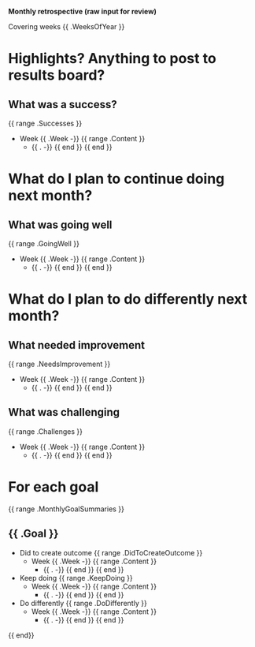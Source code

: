**Monthly retrospective (raw input for review)**

Covering weeks {{ .WeeksOfYear }}

# Highlights?  Anything to post to results board?
## What was a success?
{{ range .Successes }}
- Week {{ .Week -}}
    {{ range .Content }}
    - {{ . -}}
    {{ end }}
{{ end }}

# What do I plan to continue doing next month?
## What was going well
{{ range .GoingWell }}
- Week {{ .Week -}}
    {{ range .Content }}
    - {{ . -}}
    {{ end }}
{{ end }}

# What do I plan to do differently next month?
## What needed improvement
{{ range .NeedsImprovement }}
- Week {{ .Week -}}
    {{ range .Content }}
    - {{ . -}}
    {{ end }}
{{ end }}
## What was challenging
{{ range .Challenges }}
- Week {{ .Week -}}
    {{ range .Content }}
    - {{ . -}}
    {{ end }}
{{ end }}

# For each goal
{{ range .MonthlyGoalSummaries }}
## {{ .Goal }}
  - Did to create outcome
    {{ range .DidToCreateOutcome }}
    - Week {{ .Week -}}
        {{ range .Content }}
        - {{ . -}}
        {{ end }}
    {{ end }}
  - Keep doing
    {{ range .KeepDoing }}
    - Week {{ .Week -}}
        {{ range .Content }}
        - {{ . -}}
        {{ end }}
    {{ end }}
  - Do differently
    {{ range .DoDifferently }}
    - Week {{ .Week -}}
        {{ range .Content }}
        - {{ . -}}
        {{ end }}
    {{ end }}

{{ end}}
